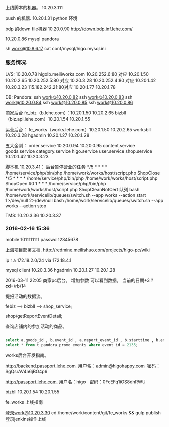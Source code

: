 上线脚本的机器。 
10.20.3.111

push 的机器. 
10.20.1.31   python 环境

bdp 的down file机器
10.20.0.90
http://down.bdp.inf.lehe.com/

10.20.0.86  mysql pandora

sh work@10.8.6.17
cat conf/mysql/higo.mysql.ini

### 服务情况.

LVS:
10.20.0.78  higolb.meiliworks.com
10.20.252.6:80  对应 10.20.1.50  10.20.2.65
10.20.252.5:80  对应 10.20.3.28
10.20.252.4:80  对应 10.20.1.42  10.20.3.23
115.182.242.21:80对应 10.20.1.77  10.20.1.78

DB:
Pandora:
ssh work@10.20.0.82 ssh work@10.20.0.83 ssh work@10.20.0.84 ssh work@10.20.0.85 ssh work@10.20.0.86

商家后台
fe_biz（b.lehe.com）：10.20.1.50   10.20.2.65
bizbll（biz.api.lehe.com）10.20.1.54  10.20.1.55

运营后台：
fe_works（works.lehe.com）10.20.1.50 10.20.2.65
worksbll 10.20.3.28
hgadmin
10.20.1.27  10.20.1.28

五大金刚：
order.service
10.20.0.94 10.20.0.95
content.service goods.service category.service higo.service user.service shop.service
10.20.1.42 10.20.3.23

脚本机 10.20.3.41：
后台暂停营业的任务
*/5 * * * * /home/service/php/bin/php /home/work/works/host/script.php  ShopClose
*/5 * * * * /home/service/php/bin/php /home/work/works/host/script.php  ShopOpen
#0 1 * * * /home/service/php/bin/php /home/work/works/host/script.php  ShopCleanNotCert
队列
bash /home/work/servicelib/queues/switch.sh  --app works --action start 1>/dev/null 2>/dev/null
bash /home/work/servicelib/queues/switch.sh  --app works --action stop


TMS: 10.20.3.36 10.20.3.37

### 2016-02-16 15:36
mobile 1011111111
passwd 12345678

上海项目部署文档.
http://redmine.meilishuo.com/projects/higo-pc/wiki

ip r a 172.18.2.0/24 via 172.18.4.1

mysql client 10.20.3.36
hgadmin 10.20.1.27 10.20.1.28

2016-03-11 22:05
商家pc后台。
增加参数 可以看到数据。 当前的日期+3
?__cd__=/rb/14

提报活动的数据流。

febiz ==> bizbll ==> shop_service;

shop/getReportEventDetail;


查询店铺内的参加活动的商品。
```sql

select a.goods_id , b.event_id , a.report_event_id , b.starttime , b.endtime from t_pandora_report_event_shop_goods a left join t_pandora_promo_events_goods b on a.goods_id = b.goods_id where  a.status = 1 and b.status = 1 and a.shop_id = 160369471503079987;
select * from t_pandora_promo_events where event_id = 2135;

```


works后台开发指南。

http://backend.passport.lehe.com 
用户名：admin@higohappy.com  密码：SgQsrAV4n6jBO4p6

http://passport.lehe.com 
用户名：higo   密码：0FcEFq1iOS8dhRWU


bizbll    10.20.1.54   10.20.1.55

fe_works 上线指南

登录work@10.20.3.30
cd /home/work/content/git/fe_works && gulp publish
登录jenkins操作上线

